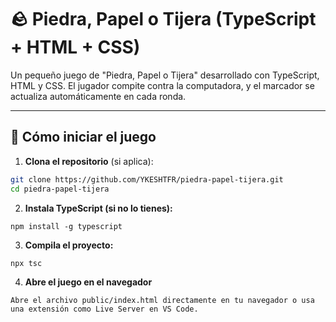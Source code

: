# 🪨 Piedra, Papel o Tijera (TypeScript + HTML + CSS)

Un pequeño juego de "Piedra, Papel o Tijera" desarrollado con TypeScript, HTML y CSS. El jugador compite contra la computadora, y el marcador se actualiza automáticamente en cada ronda.

---

## 🚀 Cómo iniciar el juego

1. **Clona el repositorio** (si aplica):

```bash
git clone https://github.com/YKESHTFR/piedra-papel-tijera.git
cd piedra-papel-tijera
```

2. **Instala TypeScript (si no lo tienes):**
```
npm install -g typescript
```

3. **Compila el proyecto:**
```
npx tsc
```

4. **Abre el juego en el navegador**
```
Abre el archivo public/index.html directamente en tu navegador o usa una extensión como Live Server en VS Code.
```

